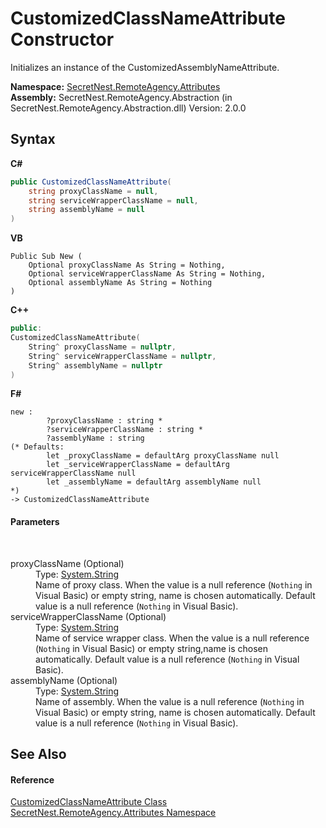 # CustomizedClassNameAttribute Constructor 
 

Initializes an instance of the CustomizedAssemblyNameAttribute.

**Namespace:**&nbsp;<a href="N_SecretNest_RemoteAgency_Attributes">SecretNest.RemoteAgency.Attributes</a><br />**Assembly:**&nbsp;SecretNest.RemoteAgency.Abstraction (in SecretNest.RemoteAgency.Abstraction.dll) Version: 2.0.0

## Syntax

**C#**<br />
``` C#
public CustomizedClassNameAttribute(
	string proxyClassName = null,
	string serviceWrapperClassName = null,
	string assemblyName = null
)
```

**VB**<br />
``` VB
Public Sub New ( 
	Optional proxyClassName As String = Nothing,
	Optional serviceWrapperClassName As String = Nothing,
	Optional assemblyName As String = Nothing
)
```

**C++**<br />
``` C++
public:
CustomizedClassNameAttribute(
	String^ proxyClassName = nullptr, 
	String^ serviceWrapperClassName = nullptr, 
	String^ assemblyName = nullptr
)
```

**F#**<br />
``` F#
new : 
        ?proxyClassName : string * 
        ?serviceWrapperClassName : string * 
        ?assemblyName : string 
(* Defaults:
        let _proxyClassName = defaultArg proxyClassName null
        let _serviceWrapperClassName = defaultArg serviceWrapperClassName null
        let _assemblyName = defaultArg assemblyName null
*)
-> CustomizedClassNameAttribute
```


#### Parameters
&nbsp;<dl><dt>proxyClassName (Optional)</dt><dd>Type: <a href="https://docs.microsoft.com/dotnet/api/system.string" target="_blank">System.String</a><br />Name of proxy class. When the value is a null reference (`Nothing` in Visual Basic) or empty string, name is chosen automatically. Default value is a null reference (`Nothing` in Visual Basic).</dd><dt>serviceWrapperClassName (Optional)</dt><dd>Type: <a href="https://docs.microsoft.com/dotnet/api/system.string" target="_blank">System.String</a><br />Name of service wrapper class. When the value is a null reference (`Nothing` in Visual Basic) or empty string,name is chosen automatically. Default value is a null reference (`Nothing` in Visual Basic).</dd><dt>assemblyName (Optional)</dt><dd>Type: <a href="https://docs.microsoft.com/dotnet/api/system.string" target="_blank">System.String</a><br />Name of assembly. When the value is a null reference (`Nothing` in Visual Basic) or empty string, name is chosen automatically. Default value is a null reference (`Nothing` in Visual Basic).</dd></dl>

## See Also


#### Reference
<a href="T_SecretNest_RemoteAgency_Attributes_CustomizedClassNameAttribute">CustomizedClassNameAttribute Class</a><br /><a href="N_SecretNest_RemoteAgency_Attributes">SecretNest.RemoteAgency.Attributes Namespace</a><br />